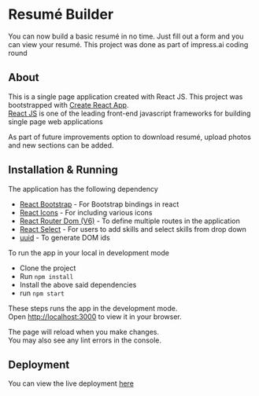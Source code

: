 # Resumé Builder

You can now build a basic resumé in no time. Just fill out a form and you can view your resumé.
This project was done as part of impress.ai coding round

## About

This is a single page application created with React JS.
This project was bootstrapped with [Create React App](https://github.com/facebook/create-react-app). \
[React JS](https://reactjs.org/) is one of the leading front-end javascript frameworks for building single page web applications

As part of future improvements option to download resumé, upload photos and new sections can be added.

## Installation & Running

The application has the following dependency

* [React Bootstrap](https://github.com/react-bootstrap/react-bootstrap) - For Bootstrap bindings in react
* [React Icons](https://github.com/react-icons/react-icons) - For including various icons
* [React Router Dom (V6)](https://github.com/remix-run/react-router) - To define multiple routes in the application
* [React Select](https://github.com/jedwatson/react-select) - For users to add skills and select skills from drop down
* [uuid](https://github.com/uuidjs/uuid) - To generate DOM ids

To run the app in your local in development mode

* Clone the project
* Run `npm install`
* Install the above said dependencies
* run `npm start`

These steps runs the app in the development mode.\
Open [http://localhost:3000](http://localhost:3000) to view it in your browser.

The page will reload when you make changes.\
You may also see any lint errors in the console.

## Deployment
You can view the live deployment [here](https://edwincj.github.io/resume-builder)

